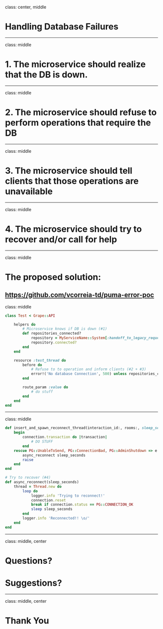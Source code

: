 
class: center, middle

# Handling Database Failures
---

class: middle
# 1. The microservice should realize that the DB is down.
---

class: middle
# 2. The microservice should refuse to perform operations that require the DB
---

class: middle
# 3. The microservice should tell clients that those operations are unavailable
---

class: middle
# 4. The microservice should try to recover and/or call for help
---

class: middle
# The proposed solution:

https://github.com/vcorreia-td/puma-error-poc
---

class: middle
```ruby
class Test < Grape::API

    helpers do
        # Microservice knows if DB is down (#1)
        def repositories_connected?
            repository = MyServiceName::System[:handoff_to_legacy_request_repository]
            repository.connected?
        end
    end

    resource :test_thread do
        before do
            # Refuse to to operation and inform clients (#2 + #3)
            error!('No database Connection', 500) unless repositories_connected?
        end

        route_param :value do
            # do stuff
        end
    end
end  
```
---

class: middle
```ruby
def insert_and_spawn_reconnect_thread(interaction_id:, rooms:, sleep_seconds: 1)
    begin
        connection.transaction do |transaction|
            # DO STUFF
        end
    rescue PG::UnableToSend, PG::ConnectionBad, PG::AdminShutdown => e
        async_reconnect sleep_seconds
        raise
    end
end

# Try to recover (#4)
def async_reconnect(sleep_seconds)
    thread = Thread.new do
        loop do
            logger.info 'Trying to reconnect!'
            connection.reset
            break if connection.status == PG::CONNECTION_OK
            sleep sleep_seconds
        end
        logger.info 'Reconnected!! \o/'
    end
end
```
---

class: middle, center
# Questions?
# Suggestions?
---

class: middle, center
# Thank You

